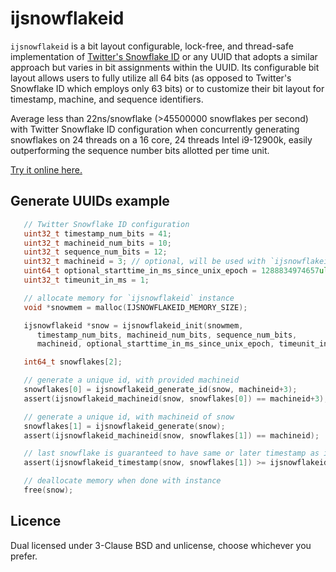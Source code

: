 # ijsnowflakeid

`ijsnowflakeid` is a bit layout configurable, lock-free, and thread-safe implementation of [Twitter's Snowflake ID](https://en.wikipedia.org/wiki/Snowflake_ID) or any UUID that adopts a similar approach but varies in bit assignments within the UUID. Its configurable bit layout allows users to fully utilize all 64 bits (as opposed to Twitter's Snowflake ID which employs only 63 bits) or to customize their bit layout for timestamp, machine, and sequence identifiers.

Average less than 22ns/snowflake (>45500000 snowflakes per second) with Twitter Snowflake ID configuration when concurrently generating snowflakes on 24 threads on a 16 core, 24 threads Intel i9-12900k, easily outperforming the sequence number bits allotted per time unit.

[Try it online here.](https://godbolt.org/z/8rqbh38Kh)

## Generate UUIDs example

```c
   // Twitter Snowflake ID configuration
   uint32_t timestamp_num_bits = 41;
   uint32_t machineid_num_bits = 10;
   uint32_t sequence_num_bits = 12;
   uint32_t machineid = 3; // optional, will be used with `ijsnowflakeid_generate`
   uint64_t optional_starttime_in_ms_since_unix_epoch = 1288834974657ull; // (Thu Nov 04 2010 01:42:54 UTC)
   uint32_t timeunit_in_ms = 1;

   // allocate memory for `ijsnowflakeid` instance
   void *snowmem = malloc(IJSNOWFLAKEID_MEMORY_SIZE);

   ijsnowflakeid *snow = ijsnowflakeid_init(snowmem,
      timestamp_num_bits, machineid_num_bits, sequence_num_bits,
      machineid, optional_starttime_in_ms_since_unix_epoch, timeunit_in_ms);

   int64_t snowflakes[2];

   // generate a unique id, with provided machineid
   snowflakes[0] = ijsnowflakeid_generate_id(snow, machineid+3);
   assert(ijsnowflakeid_machineid(snow, snowflakes[0]) == machineid+3);

   // generate a unique id, with machineid of snow
   snowflakes[1] = ijsnowflakeid_generate(snow);
   assert(ijsnowflakeid_machineid(snow, snowflakes[1]) == machineid);

   // last snowflake is guaranteed to have same or later timestamp as it happened after
   assert(ijsnowflakeid_timestamp(snow, snowflakes[1]) >= ijsnowflakeid_timestamp(snow, snowflakes[0]));

   // deallocate memory when done with instance
   free(snow);
```

## Licence

Dual licensed under 3-Clause BSD and unlicense, choose whichever you prefer.